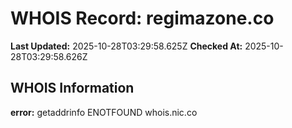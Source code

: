 # WHOIS Record: regimazone.co

**Last Updated:** 2025-10-28T03:29:58.625Z
**Checked At:** 2025-10-28T03:29:58.626Z

## WHOIS Information

**error:** getaddrinfo ENOTFOUND whois.nic.co

